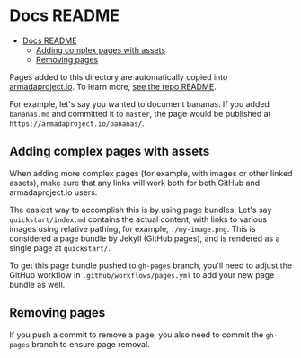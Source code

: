 # Docs README
- [Docs README](#docs-readme)
  - [Adding complex pages with assets](#adding-complex-pages-with-assets)
  - [Removing pages](#removing-pages)

Pages added to this directory are automatically copied into [armadaproject.io](https://armadaproject.io). To learn more, [see the repo README](https://github.com/armadaproject/armada/blob/gh-pages/README.txt).

For example, let's say you wanted to document bananas. If you added `bananas.md` and committed it to `master`, the page would be published at `https://armadaproject.io/bananas/`.

## Adding complex pages with assets

When adding more complex pages (for example, with images or other linked assets), make sure that any links will work both for both GitHub and armadaproject.io users.

The easiest way to accomplish this is by using page bundles. Let's say `quickstart/index.md` contains the actual content, with links to
various images using relative pathing, for example, `./my-image.png`. This is considered a page bundle by Jekyll (GitHub pages), and is rendered as a
single page at `quickstart/`.

To get this page bundle pushed to `gh-pages` branch, you'll need to adjust the GitHub workflow in `.github/workflows/pages.yml` to add your
new page bundle as well.

## Removing pages

If you push a commit to remove a page, you also need to commit the `gh-pages` branch to ensure page removal.
